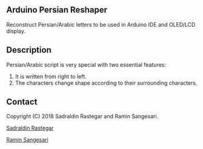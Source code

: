 ## Arduino Persian Reshaper
Reconstruct Persian/Arabic letters to be used in Arduino IDE and OLED/LCD display.

## Description
Persian/Arabic script is very special with two essential features:
1. It is written from right to left.
2. The characters change shape according to their surrounding characters.

## Contact
Copyright (C) 2018 Sadraldin Rastegar and Ramin Sangesari.

[Sadraldin Rastegar](http://qwerty13.ir) 

[Ramin Sangesari](http://www.idreams.ir)
